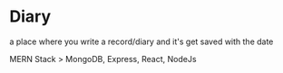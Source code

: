 # Diary

a place where you write a record/diary and it's get saved with the date

MERN Stack > MongoDB, Express, React, NodeJs
